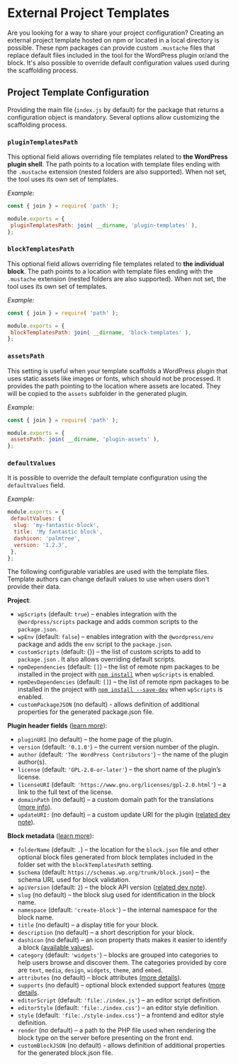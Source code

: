 # External Project Templates

Are you looking for a way to share your project configuration? Creating an external project template hosted on npm or located in a local directory is possible. These npm packages can provide custom `.mustache` files that replace default files included in the tool for the WordPress plugin or/and the block. It's also possible to override default configuration values used during the scaffolding process.

## Project Template Configuration

Providing the main file (`index.js` by default) for the package that returns a configuration object is mandatory. Several options allow customizing the scaffolding process.

### `pluginTemplatesPath`

This optional field allows overriding file templates related to **the WordPress plugin shell**. The path points to a location with template files ending with the `.mustache` extension (nested folders are also supported). When not set, the tool uses its own set of templates.

_Example:_

```js
const { join } = require( 'path' );

module.exports = {
 pluginTemplatesPath: join( __dirname, 'plugin-templates' ),
};
```

### `blockTemplatesPath`

This optional field allows overriding file templates related to **the individual block**. The path points to a location with template files ending with the `.mustache` extension (nested folders are also supported). When not set, the tool uses its own set of templates.

_Example:_

```js
const { join } = require( 'path' );

module.exports = {
 blockTemplatesPath: join( __dirname, 'block-templates' ),
};
```

### `assetsPath`

This setting is useful when your template scaffolds a WordPress plugin that uses static assets like images or fonts, which should not be processed. It provides the path pointing to the location where assets are located. They will be copied to the `assets` subfolder in the generated plugin.

_Example:_

```js
const { join } = require( 'path' );

module.exports = {
 assetsPath: join( __dirname, 'plugin-assets' ),
};
```

### `defaultValues`

It is possible to override the default template configuration using the `defaultValues` field.

_Example:_

```js
module.exports = {
 defaultValues: {
  slug: 'my-fantastic-block',
  title: 'My fantastic block',
  dashicon: 'palmtree',
  version: '1.2.3',
 },
};
```

The following configurable variables are used with the template files. Template authors can change default values to use when users don't provide their data.

**Project**:

- `wpScripts` (default: `true`) – enables integration with the `@wordpress/scripts` package and adds common scripts to the `package.json`.
- `wpEnv` (default: `false`) – enables integration with the `@wordpress/env` package and adds the `env` script to the `package.json`.
- `customScripts` (default: {}) – the list of custom scripts to add to `package.json` . It also allows overriding default scripts.
- `npmDependencies` (default: `[]`) – the list of remote npm packages to be installed in the project with [`npm install`](https://docs.npmjs.com/cli/v8/commands/npm-install) when `wpScripts` is enabled.
- `npmDevDependencies` (default: `[]`) – the list of remote npm packages to be installed in the project with [`npm install --save-dev`](https://docs.npmjs.com/cli/v8/commands/npm-install) when `wpScripts` is enabled.
- `customPackageJSON` (no default) - allows definition of additional properties for the generated package.json file.

**Plugin header fields** ([learn more](https://developer.wordpress.org/plugins/plugin-basics/header-requirements/)):

- `pluginURI` (no default) – the home page of the plugin.
- `version` (default: `'0.1.0'`) – the current version number of the plugin.
- `author` (default: `'The WordPress Contributors'`) – the name of the plugin author(s).
- `license` (default: `'GPL-2.0-or-later'`) – the short name of the plugin’s license.
- `licenseURI` (default: `'https://www.gnu.org/licenses/gpl-2.0.html'`) – a link to the full text of the license.
- `domainPath` (no default) – a custom domain path for the translations ([more info](https://developer.wordpress.org/plugins/internationalization/how-to-internationalize-your-plugin/#domain-path)).
- `updateURI:` (no default) – a custom update URI for the plugin ([related dev note](https://make.wordpress.org/core/2021/06/29/introducing-update-uri-plugin-header-in-wordpress-5-8/)).

**Block metadata** ([learn more](https://developer.wordpress.org/block-editor/reference-guides/block-api/block-metadata/)):

- `folderName` (default: `.`) – the location for the `block.json` file and other optional block files generated from block templates included in the folder set with the `blockTemplatesPath` setting.
- `$schema` (default: `https://schemas.wp.org/trunk/block.json`) – the schema URL used for block validation.
- `apiVersion` (default: `2`) – the block API version ([related dev note](https://make.wordpress.org/core/2020/11/18/block-api-version-2/)).
- `slug` (no default) – the block slug used for identification in the block name.
- `namespace` (default: `'create-block'`) – the internal namespace for the block name.
- `title` (no default) – a display title for your block.
- `description` (no default) – a short description for your block.
- `dashicon` (no default) – an icon property thats makes it easier to identify a block ([available values](https://developer.wordpress.org/resource/dashicons/)).
- `category` (default: `'widgets'`) – blocks are grouped into categories to help users browse and discover them. The categories provided by core are `text`, `media`, `design`, `widgets`, `theme`, and `embed`.
- `attributes` (no default) – block attributes ([more details](https://developer.wordpress.org/block-editor/developers/block-api/block-attributes/)).
- `supports` (no default) – optional block extended support features ([more details](https://developer.wordpress.org/block-editor/developers/block-api/block-supports/).
- `editorScript` (default: `'file:./index.js'`) – an editor script definition.
- `editorStyle` (default: `'file:./index.css'`) – an editor style definition.
- `style` (default: `'file:./style-index.css'`) – a frontend and editor style definition.
- `render` (no default) – a path to the PHP file used when rendering the block type on the server before presenting on the front end.
- `customBlockJSON` (no default) - allows definition of additional properties for the generated block.json file.
